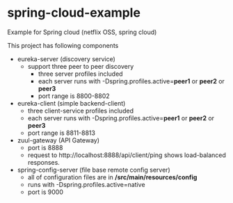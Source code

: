 # spring-cloud-example
Example for Spring cloud (netflix OSS, spring cloud)

This project has following components 
- eureka-server (discovery service)
  - support three peer to peer discovery
    - three server profiles included
    - each server runs with -Dspring.profiles.active=**peer1** or **peer2** or **peer3**
    - port range is 8800-8802
- eureka-client (simple backend-client)
  - three client-service profiles included
  - each server runs with -Dspring.profiles.active=**peer1** or **peer2** or **peer3**
  - port range is 8811-8813
- zuul-gateway (API Gateway)
  - port is 8888
  - request to http://localhost:8888/api/client/ping shows load-balanced responses.
- spring-config-server (file base remote config server)
  - all of configuration files are in **/src/main/resources/config**
  - runs with -Dspring.profiles.active=native
  - port is 9000
